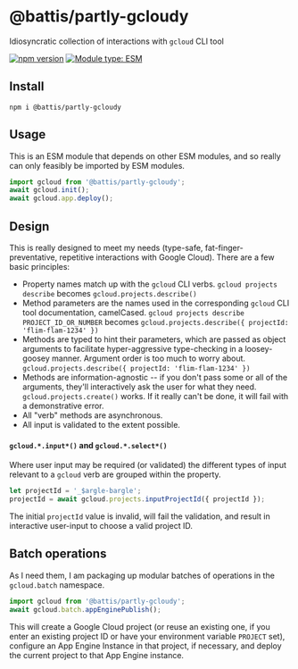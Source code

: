 # @battis/partly-gcloudy

Idiosyncratic collection of interactions with `gcloud` CLI tool

[![npm version](https://badge.fury.io/js/@battis%2Fpartly-gcloudy.svg)](https://badge.fury.io/js/@battis%2Fpartly-gcloudy)
[![Module type: ESM](https://img.shields.io/badge/module%20type-esm-brightgreen)](https://nodejs.org/api/esm.html)

## Install

`npm i @battis/partly-gcloudy`

## Usage

This is an ESM module that depends on other ESM modules, and so really can only feasibly be imported by ESM modules.

```js
import gcloud from '@battis/partly-gcloudy';
await gcloud.init();
await gcloud.app.deploy();
```

## Design

This is really designed to meet my needs (type-safe, fat-finger-preventative, repetitive interactions with Google Cloud). There are a few basic principles:

- Property names match up with the `gcloud` CLI verbs.
  `gcloud projects describe` becomes `gcloud.projects.describe()`
- Method parameters are the names used in the corresponding `gcloud` CLI tool documentation, camelCased.
  `gcloud projects describe PROJECT_ID_OR_NUMBER` becomes
  `gcloud.projects.describe({ projectId: 'flim-flam-1234' })`
- Methods are typed to hint their parameters, which are passed as object arguments to facilitate hyper-aggressive type-checking in a loosey-goosey manner. Argument order is too much to worry about.
  `gcloud.projects.describe({ projectId: 'flim-flam-1234' })`
- Methods are information-agnostic -- if you don't pass some or all of the arguments, they'll interactively ask the user for what they need.
  `gcloud.projects.create()` works. If it really can't be done, it will fail with a demonstrative error.
- All "verb" methods are asynchronous.
- All input is validated to the extent possible.

#### `gcloud.*.input*()` and `gcloud.*.select*()`

Where user input may be required (or validated) the different types of input relevant to a `gcloud` verb are grouped within the property.

```js
let projectId = '_$argle-bargle';
projectId = await gcloud.projects.inputProjectId({ projectId });
```

The initial `projectId` value is invalid, will fail the validation, and result in interactive user-input to choose a valid project ID.

## Batch operations

As I need them, I am packaging up modular batches of operations in the `gcloud.batch` namespace.

```js
import gcloud from '@battis/partly-gcloudy';
await gcloud.batch.appEnginePublish();
```

This will create a Google Cloud project (or reuse an existing one, if you enter an existing project ID or have your environment variable `PROJECT` set), configure an App Engine Instance in that project, if necessary, and deploy the current project to that App Engine instance.
